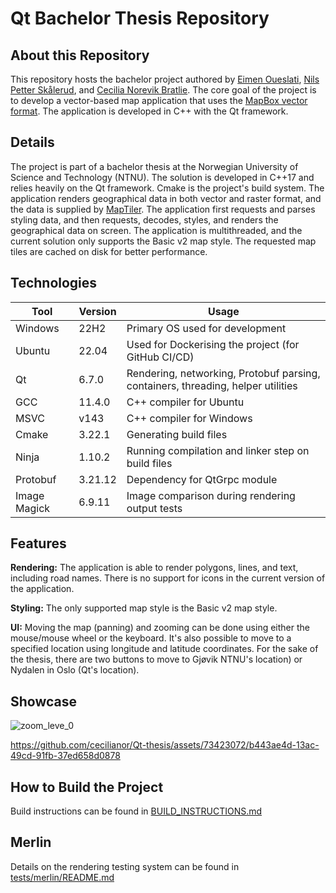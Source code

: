 # Qt Bachelor Thesis Repository

## About this Repository
This repository hosts the bachelor project authored by [Eimen Oueslati](https://github.com/EimenOueslati), [Nils Petter Skålerud](https://github.com/Didgy74), and [Cecilia Norevik Bratlie](https://github.com/cecilianor). The core goal of the project is to develop a vector-based map application that uses the [MapBox vector format](https://github.com/mapbox/vector-tile-spec/blob/master/2.1/README.md). The application is developed in C++ with the Qt framework.

## Details
The project is part of a bachelor thesis at the Norwegian University of Science and Technology (NTNU). The solution is developed in C++17 and relies heavily on the Qt framework. Cmake is the project's build system. The application renders geographical data in both vector and raster format, and the data is supplied by [MapTiler](https://www.maptiler.com). The application first requests and parses styling data, and then requests, decodes, styles, and renders the geographical data on screen. The application is multithreaded, and the current solution only supports the Basic v2 map style. The requested map tiles are cached on disk for better performance.

## Technologies

| Tool | Version | Usage |
|---|---|---|
| Windows | 22H2 | Primary OS used for development |
| Ubuntu | 22.04 | Used for Dockerising the project (for GitHub CI/CD) |
| Qt | 6.7.0 | Rendering, networking, Protobuf parsing, containers, threading, helper utilities |
| GCC | 11.4.0 | C++ compiler for Ubuntu |
| MSVC | v143 | C++ compiler for Windows |
| Cmake | 3.22.1 | Generating build files |
| Ninja | 1.10.2 | Running compilation and linker step on build files |
| Protobuf | 3.21.12 | Dependency for QtGrpc module |
| Image Magick | 6.9.11 | Image comparison during rendering output tests |

## Features
**Rendering:** The application is able to render polygons, lines, and text, including road names. There is no support for icons in the current version of the application.

**Styling:** The only supported map style is the Basic v2 map style.

**UI:** Moving the map (panning) and zooming can be done using either the mouse/mouse wheel or the keyboard. It's also possible to move to a specified location using longitude and latitude coordinates. For the sake of the thesis, there are two buttons to move to Gjøvik NTNU's location) or Nydalen in Oslo (Qt's location).

## Showcase
![zoom_leve_0](https://github.com/cecilianor/Qt-thesis/assets/73423072/1a31ca50-2212-45d0-a244-af0e2e37d5d8)

https://github.com/cecilianor/Qt-thesis/assets/73423072/b443ae4d-13ac-49cd-91fb-37ed658d0878

## How to Build the Project
Build instructions can be found in [BUILD_INSTRUCTIONS.md](BUILD_INSTRUCTIONS.md)

## Merlin
Details on the rendering testing system can be found in [tests/merlin/README.md](tests/merlin/README.md)


